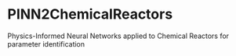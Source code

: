 # PINN2ChemicalReactors
Physics-Informed Neural Networks applied to Chemical Reactors for parameter identification
